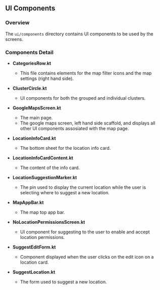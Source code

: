## UI Components

### Overview

The `ui/components` directory contains UI components to be used by the screens.

### Components Detail

-   **CategoriesRow.kt**

    -   This file contains elements for the map filter icons and the map
        settings (right hand side).

-   **ClusterCircle.kt**

    -   UI components for both the grouped and individual clusters.

-   **GoogleMapsScreen.kt**

    -   The main page.
    -   The google maps screen, left hand side scaffold, and displays all other
        UI components assosiated with the map page.

-   **LocationInfoCard.kt**

    -   The bottom sheet for the location info card.

-   **LocationInfoCardContent.kt**

    -   The content of the info card.

-   **LocationSuggestionMarker.kt**

    -   The pin used to display the current location while the user is selecting
        where to suggest a new location.

-   **MapAppBar.kt**

    -   The map top app bar.

-   **NoLocationPermissionsScreen.kt**

    -   UI component for suggesting to the user to enable and accept location
        permissions.

-   **SuggestEditForm.kt**

    -   Component displayed when the user clicks on the edit icon on a location
        card.

-   **SuggestLocation.kt**
    -   The form used to suggest a new location.
